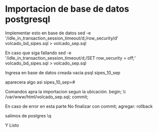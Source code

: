 <h1>Importacion de base de datos postgresql</h1> 

Implementar esto en base de datos
sed -e '/idle_in_transaction_session_timeout/d;/row_security/d' volcado_bd_sipes.sql > volcado_sep.sql

En caso que siga fallando 
sed -e '/idle_in_transaction_session_timeout/d;/SET row_security = off;'  volcado_bd_sipes.sql > volcado_sep.sql

Ingresa en base de datos creada vacia 
psql sipes_10_sep

aparecera algo asi 
sipes_10_sep=#

Comandos apra la importacion segun la ubicación.
begin;
\i /var/www/html/volcado_sep.sql;
commit;

En caso de error en esta parte No finalizar con commit; agregar:
rollback


salimos de postgres 
\q

Y Listo 
